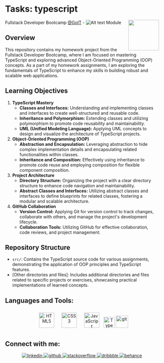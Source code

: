 # Tasks: typescript
<img align="right" src="https://media.giphy.com/media/du3J3cXyzhj75IOgvA/giphy.gif" width="100"/>

Fullstack Developer Bootcamp [@GoIT](https://goit.global/us/) - ![Alt text](https://img.shields.io/badge/TypeScript-3178C6.svg?style=for-the-badge&logo=TypeScript&logoColor=white) Module

## Overview

This repository contains my homework project from the Fullstack Developer Bootcamp, where I am focused on mastering TypeScript and exploring advanced Object-Oriented Programming (OOP) concepts. As a part of my homework assignments, I am exploring the fundamentals of TypeScript to enhance my skills in building robust and scalable web applications.

## Learning Objectives

1. **TypeScript Mastery**
   - **Classes and Interfaces:** Understanding and implementing classes and interfaces to create well-structured and reusable code.
   - **Inheritance and Polymorphism:** Extending classes and utilizing polymorphism to promote code reusability and maintainability.
   - **UML (Unified Modeling Language):** Applying UML concepts to design and visualize the architecture of TypeScript projects.
1. **Object-Oriented Programming (OOP)**
   - **Abstraction and Encapsulation:** Leveraging abstraction to hide complex implementation details and encapsulating related functionalities within classes.
   - **Inheritance and Composition:** Effectively using inheritance to promote code reuse and employing composition for flexible component composition.
1. **Project Architecture**
   - **Directory Structure:** Organizing the project with a clear directory structure to enhance code navigation and maintainability.
   - **Abstract Classes and Interfaces:** Utilizing abstract classes and interfaces to define blueprints for related classes, fostering a modular and scalable architecture.
1. **GitHub Collaboration**
   - **Version Control:** Applying Git for version control to track changes, collaborate with others, and manage the project's development lifecycle.
   - **Collaboration Tools:** Utilizing GitHub for effective collaboration, code reviews, and project management.

## Repository Structure

- `src/`: Contains the TypeScript source code for various assignments, demonstrating the application of OOP principles and TypeScript features.
- [Other directories and files]: Includes additional directories and files related to specific projects or exercises, showcasing practical implementations of learned concepts.

## Languages and Tools:

<div align="center">  
 
<a href="https://en.wikipedia.org/wiki/HTML5" target="_blank"><img style="margin: 10px" src="https://profilinator.rishav.dev/skills-assets/html5-original-wordmark.svg" alt="HTML5" height="50" /></a>
<a href="https://www.w3schools.com/css/" target="_blank"><img style="margin: 10px" src="https://profilinator.rishav.dev/skills-assets/css3-original-wordmark.svg" alt="CSS3" height="50" /></a>
<a href="https://www.javascript.com/" target="_blank"><img style="margin: 10px" src="https://profilinator.rishav.dev/skills-assets/javascript-original.svg" alt="JavaScript" height="50" /></a>
<a href="https://www.typescriptlang.org/" target="_blank" rel="noreferrer"><img src="https://raw.githubusercontent.com/danielcranney/readme-generator/main/public/icons/skills/typescript-colored.svg" width="36" height="36" alt="TypeScript" /></a>
<a href="https://git-scm.com/" target="_blank" rel="noreferrer"> <img src="https://www.vectorlogo.zone/logos/git-scm/git-scm-icon.svg" alt="git" width="40" height="40"/></a>
</div>

## Connect with me:

<div align="center">
<a href="https://linkedin.com/in/alex-smagin29" target="_blank">
<img src=https://img.shields.io/badge/linkedin-%231E77B5.svg?&style=for-the-badge&logo=linkedin&logoColor=white alt=linkedin style="margin-bottom: 5px;" />
</a>
<a href="https://github.com/alexandrbig1" target="_blank">
<img src=https://img.shields.io/badge/github-%2324292e.svg?&style=for-the-badge&logo=github&logoColor=white alt=github style="margin-bottom: 5px;" />
</a>
  <a href="https://stackoverflow.com/users/22484161/alex-smagin" target="_blank">
<img src=https://img.shields.io/badge/stackoverflow-%23F28032.svg?&style=for-the-badge&logo=stackoverflow&logoColor=white alt=stackoverflow style="margin-bottom: 5px;" />
</a>
<a href="https://dribbble.com/Alexandrbig1" target="_blank">
<img src=https://img.shields.io/badge/dribbble-%23E45285.svg?&style=for-the-badge&logo=dribbble&logoColor=white alt=dribbble style="margin-bottom: 5px;" />
</a>
<a href="https://www.behance.net/a1126" target="_blank">
<img src=https://img.shields.io/badge/behance-%23191919.svg?&style=for-the-badge&logo=behance&logoColor=white alt=behance style="margin-bottom: 5px;" />
</a>  
</div>
